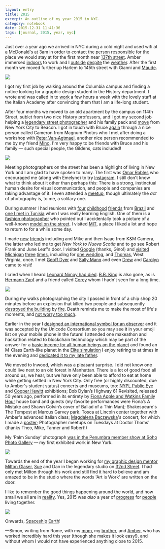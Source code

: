 ```yaml
--- 
layout: entry
title: 2015
excerpt: An outline of my year 2015 in NYC.
category: notebook
date: 2015-12-31 11:41:36
tags: [journal, 2015, year, nyc]
---
```


Just over a year ago we arrived in NYC during a cold night and used wifi at a McDonald's at 3am in order to contact the person responsible for the place we would stay at for the first month near [137th street](/notebook/GRS-20150126-222623). Amber immersed [indoors](/notebook/GRS-20150131-004333) to work and I [outside](/notebook/GRS-20150131-004333) [despite](/notebook/GRS-20150320-162137 "My nod to HCB.") the [weather](/notebook/nyc-winter-collection-2015). After the first month we moved further up Harlem to 145th street with Gianni and [Maude](/notebook/GRS-20150523-142740).

<a href="/notebook/GRS-20150126-222623"><img src="/images/GRS-20150126-222623t.jpg"></a>

I got my first job by walking around the Columbia campus and finding a notice looking for a graphic design student in the History department. I wrote and was called in to [work](http://hypertexthero.com/work/columbia-italian-academy/) a few hours a week with the lovely staff at the Italian Academy after convincing them that I am a life-long student.

After four months we moved to an old apartment by the campus on 114th Street, sublet from two nice History professors, and I got my second job helping a [legendary street photographer](/notebook/GRS-20150603-171406 "Bruce.") and his family pack and [move](/notebook/GRS-20150714-072402) from New York City to Beacon. I got in touch with Bruce [again](/notebook/GRS-20120517-110955.html) through a nice person called Cameron from Magnum Photos who I met after doing a workshop with [Peter Van-Agtmael](http://www.petervanagtmael.net/), another nice person recommended to me by my friend [Mino](http://minotogna.com/). I'm very happy to be friends with Bruce and his family — such special people, the Gildens, cats included!

<a href="/notebook/GRS-20150603-171406"><img src="/images/GRS-20150603-171406t.jpg"></a>

Meeting photographers on the street has been a highlight of living in New York and I am glad to have spoken to many. The first was [Omar Robles](http://www.omarrobles.com/) who encouraged me (along with Emelyne) to try [Instagram](/notebook/GRS-20150925-182020). I still don't know what to think about it other than perhaps this: There is a strong, instinctual human desire for visual communication, and people and companies are taking advantage of it. I even attended a [meetup](/notebook/GRS-20150321-211209), though ultimately the _act_ of photography is, to me, a solitary one.

During summer I had reunions with [four](/notebook/GRS-20150605-211335 "Bianca.") [childhood](/notebook/GRS-20150929-203621.html "Marcos.") [friends](/notebook/GRS-20150603-002052 "Richard.") from [Brazil](/notebook/GRS-20150711-161525 "Victor.") and [one I met in Tunisia](/notebook/GRS-20150418-145423) when I was really learning English. One of them is a [fashion photographer](http://richardjensenphoto.com/) who pointed out I accidentally took a picture of a well-known [model on the street](/notebook/GRS-20150915-120356). I visited [MIT](/notebook/GRS-20150801-164907 "With Victor at Stata Center."), a place I liked a lot and hope to return to for a while some day.

I made [new](/notebook/GRS-20150401-130046 "Gino.") [friends](/notebook/GRS-20150514-120403 "Ian and Margarita.") including and Mike and then Isaac from K&M Camera, the latter who led me to get _New York to Nuova Scotia_ and to go see Robert Frank and June Leaf's door. I visited [Google](/notebook/GRS-20150915-172207) (thanks, Gino!) and [visited](/notebook/DL6241) [Michigan](/notebook/GRS-20150316-160142) [three](/notebook/GRS-20150316-162827) [times](/notebook/GRS-20150315-111515), including for [one wedding](/notebook/GRS-20151107-165025), and [Thomas](/notebook/GRS-20150824-182901), West Virginia, once. I met [Geoff Dyer](/notebook/GRS-20150326-200133) and [Sally Mann](/notebook/GRS-20150513-123729) and even [Drew](http://spaceliftwoodworking.com/) and [Carolyn](http://www.manneytime.com/manney-time/5fywx2zcyvzau116e43am1r0bnl8jx) came to visit! 

I cried when I heard [Leonard Nimoy had died](/notebook/GRS-20150227-215451 "A life is like a garden. Perfect moments can be had, but not preserved, except in memory. LLAP"). [B.B. King](/notebook/goodbye-bb-king) is also gone, as is [Hermann Zapf](hypertexthero.com/logbook/2015/07/zapf/) and a friend called [Corey](/notebook/GRS-20051225-180224) whom I hadn't seen for a long time. 

<a href="/notebook/GRS-20150802-195515"><img src="/images/GRS-20150802-195515t.jpg"></a>

During my walks photographing the city I passed in front of a chip shop 20 minutes before an explosion that killed two people and subsequently [destroyed the building](/notebook/GRS-20150326-160647) by [fire](/notebook/GRS-20150326-161342). Death reminds me to make the most of life's moments, and [not worry too much](http://hypertexthero.com/logbook/2015/06/philosophy-joy-new-york-city-bus/).

Earlier in the year I [designed an international symbol for an observer](http://hypertexthero.com/logbook/2015/01/international-symbol-observer/) and it was accepted by the Unicode Consortium so you may see it in your emoji list on your mobile phone in the future! I attended one makeathon and hackathon related to blockchain technology which may be part of the answer for a [basic income for all human beings on the planet](http://hypertexthero.com/work/basic-income-11-arguments/) and found an M-Class Earth-like planet in the [Elite simulation](http://hypertexthero.com/logbook/2014/07/elite-dangerous-education/) I enjoy retiring to at times in the evening and [dedicated it to my late father](http://hypertexthero.com/logbook/2015/03/cave-sector-cl-y-d15-4/).

We moved to Inwood, which was a pleasant surprise. I did not know one could live next to an old forest in Manhattan. There is a lot of good food all around us, we hear, but we have only been able to afford to eat at home while getting settled in New York City. Only free (or highly discounted, due to Amber's student status) concerts and museums, too: [NYPL Public Eye](/notebook/GRS-20150320-153314) and [Cooper Hewitt](/notebook/GRS-20150509-183518) exhibitions; Bob Dylan’s Highway 61 Revisited, released 50 years ago, performed in its entirety by [Fiona Apple and Watkins Family Hour](/notebook/GRS-20150808-194207) house band and guests (my favorite performances were Fiona’s A Mistake and Shawn Colvin’s cover of Ballad of a Thin Man); Shakespeare's The Tempest at Marcus Garvey park. Tosca at Lincoln center together with Amber's advanced Italian class; [Magdalena Baczewska](/notebook/GRS-20151023-110652)'s concert, for which I made a [poster](http://hypertexthero.com/logbook/2015/10/magdalena-baczewska-poster/); Photographer meetups on Tuesdays at Doctor Thoms' (thanks Theo, Mike, Tanner and Robert!)

My ‘Palm Sunday’ photograph [was in the Penumbra member show at Soho Photo Gallery](/notebook/first-nyc-group-exhibition-penumbra-member-show) — my first exhibited work in New York.


<div class="floatleft"><a href="/notebook/GRS-20151207-141535"><img src="/images/GRS-20151207-141535t.jpg"></a></div>

Towards the end of the year I began working for [my graphic design mentor Milton Glaser](http://miltonglaser.com/), [Sue](http://susanwalsh.net/) and Dan in the legendary studio on [32nd Street](/notebook/GRS-20151029-090151). I had only met Milton through his work and still find it hard to believe and am amazed to be in the studio where the words 'Art is Work' are written on the door.

I like to remember the good things happening around the world, and how small we all are in [reality](/notebook/GRS-20150927-221247). Yes, 2015 was _also_ a year of [progress](/notebook/GRS-20150628-153902 "Gay rights made substantial progress this year.") for  [people](/notebook/GRS-20150710-112525 "US Women's Soccer team were the first women to have a ticker-tape parade in their honor in NYC.") living together.

<a href="/notebook/GRS-20151007-163402"><img src="/images/GRS-20151007-163402t.jpg"></a>

Onwards, [Spaceship](http://simongriffee.com/earth/) [Earth](http://hypertexthero.com/logbook/2015/04/i-heart-earth/)!

—Simon, writing from Rome, with my [mom](/notebook/GRS-20100627-232649), my [brother](/notebook/GRS-20090330-205031), and [Amber](/notebook/GRS-20150606-152814), who has worked incredibly hard this year (though she makes it look easy!), and without whom I would not have experienced anything close to 2015.
